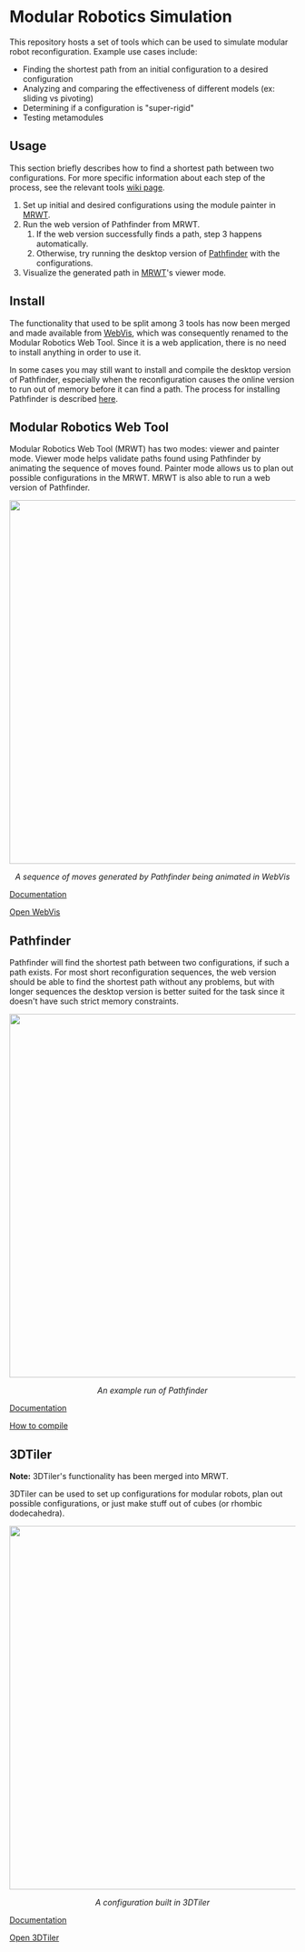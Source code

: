 # Modular Robotics Simulation

This repository hosts a set of tools which can be used to simulate modular robot reconfiguration.
Example use cases include:

- Finding the shortest path from an initial configuration to a desired configuration
- Analyzing and comparing the effectiveness of different models (ex: sliding vs pivoting)
- Determining if a configuration is "super-rigid"
- Testing metamodules

## Usage

This section briefly describes how to find a shortest path between two configurations.
For more specific information about each step of the process, see the relevant tools [wiki page](https://github.com/gShahr/modular-robotics/wiki).

1. Set up initial and desired configurations using the module painter in [MRWT](https://Modular-Robotics-Group.github.io/modular-robotics/WebVis/index.html).
2. Run the web version of Pathfinder from MRWT.
    1. If the web version successfully finds a path, step 3 happens automatically.
    2. Otherwise, try running the desktop version of [Pathfinder](https://github.com/Modular-Robotics-Group/modular-robotics/wiki/Pathfinder) with the configurations.
3. Visualize the generated path in [MRWT](https://Modular-Robotics-Group.github.io/modular-robotics/WebVis/index.html)'s viewer mode.

## Install

The functionality that used to be split among 3 tools has now been merged and made available from [WebVis](https://Modular-Robotics-Group.github.io/modular-robotics/WebVis/index.html),
which was consequently renamed to the Modular Robotics Web Tool. Since it is a web application, there is no
need to install anything in order to use it.

In some cases you may still want to install and compile the desktop version of Pathfinder, especially when the
reconfiguration causes the online version to run out of memory before it can find a path. The process for
installing Pathfinder is described [here](https://github.com/Modular-Robotics-Group/modular-robotics/wiki/Pathfinder#compiling).

<!---Both the 3D Tiler and WebVis are web applications, and as such do not need to be installed unless
you need a local modified version. The process for building and running Pathfinder is described
[here](https://github.com/Modular-Robotics-Group/modular-robotics/wiki/Pathfinder#compiling).-->

## Modular Robotics Web Tool

Modular Robotics Web Tool (MRWT) has two modes: viewer and painter mode. Viewer mode helps validate paths found using Pathfinder
by animating the sequence of moves found. Painter mode allows us to plan out possible configurations in the MRWT. MRWT is also
able to run a web version of Pathfinder.

<p align="center">
  <!--<img src="https://github.com/user-attachments/assets/a5a6754b-7876-4b19-a570-a5dc63a21dd3" width="640">-->
  <img src="https://github.com/user-attachments/assets/1edab2b3-ffaa-4952-93d5-efabd79a1309" width="640"/>
  <p align="center">
    <em>A sequence of moves generated by Pathfinder being animated in WebVis</em>
  </p>
</p>


[Documentation](https://github.com/gShahr/modular-robotics/wiki/Visualization-Tool)

[Open WebVis](https://Modular-Robotics-Group.github.io/modular-robotics/)

## Pathfinder

Pathfinder will find the shortest path between two configurations, if such a path exists. For most short reconfiguration sequences,
the web version should be able to find the shortest path without any problems, but with longer sequences the desktop version is
better suited for the task since it doesn't have such strict memory constraints.

<p align="center">
  <img src="https://github.com/user-attachments/assets/58b9d604-ab7a-44ec-afe0-310fc28a0582" width="640"/>

  <p align="center">
    <em>An example run of Pathfinder</em>
  </p>
</p>

[Documentation](https://github.com/Modular-Robotics-Group/modular-robotics/wiki/Pathfinder)

[How to compile](https://github.com/Modular-Robotics-Group/modular-robotics/wiki/Pathfinder#compiling)

## 3DTiler

**Note:** 3DTiler's functionality has been merged into MRWT.

3DTiler can be used to set up configurations for modular robots, plan out possible configurations,
or just make stuff out of cubes (or rhombic dodecahedra).

<p align="center">
  <img src="https://github.com/user-attachments/assets/d0e8ca45-8fe5-437e-8750-eacd78040120" width="640"/>

  <p align="center">
    <em>A configuration built in 3DTiler</em>
  </p>
</p>

[Documentation](https://github.com/gShahr/modular-robotics/wiki/3D-Tiler)

[Open 3DTiler](https://Modular-Robotics-Group.github.io/modular-robotics/3DTiler/Index.html)

